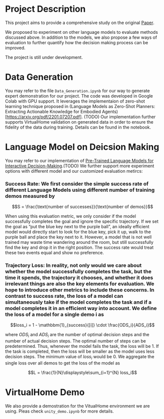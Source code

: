 # Project Description

This project aims to provide a comprehensive study on the original [Paper](https://arxiv.org/abs/2202.01771). 

We proposed to experiment on other language models to evaluate methods discussed above. In addition to the models, we also propose a few ways of evaluation to further quantify how the decision making process can be improved. 

The project is still under development. 

# Data Generation

You may refer to the file ```Data_Generation.ipynb``` for our way to generate expert demonstration for our project. The code was developed in Google Colab with GPU support. It leverages the implementaion of zero-shot learning technique proposed in (Language Models as Zero-Shot Planners:
Extracting Actionable Knowledge for Embodied Agents)[https://arxiv.org/pdf/2201.07207.pdf]. (TODO) Our implementation further supports VirtualHome validation on generated data in order to ensure the fidelity of the data during training. Details can be found in the notebook.

# Language Model on Deicsion Making

You may refer to our implementation of [Pre-Trained Language Models for Interactive Decision-Making](https://arxiv.org/abs/2202.01771).(TODO) We further support more experiment options with different model and our customized evaluation metircs:

### Success Rate: We first consider the simple success rate of different Language Models using different number of training demos measured by

$$S = \frac{\text{number of successes}}{\text{number of demos}}$$

When using this evaluation metric, we only consider if the model successfully completes the goal and ignore the specific trajectory. If we set the goal as “put the blue key next to the purple ball”, an ideally efficient model would directly start to look for the blue key,  pick it up, walk to the purple ball and place the key next to it. However, a model that is not well trained may waste time wandering around the room, but still successfully find the key and drop it in the right position. The success rate would treat these two events equal and show no preference.

### Trajectory Loss: In reality, not only would we care about whether the model successfully completes the task, but the time it spends, the trajectory it chooses, and whether it does irrelevant things are also the key elements for evaluation. We hope to introduce other metrics to include these concerns. In contrast to success rate, the loss of a model can simultaneously take if the model completes the task and if a model completes it in an efficient way into account. We define the loss of a model for a single demo i as

$$loss_i = 1 - \mathbbm{1}_{success}{[i]} \cdot \frac{ODS_i}{ADS_i}$$

where $ODS_i$ and $ADS_i$ are the number of optimal decision steps and the number of actual decision steps. The optimal number of steps can be predetermined. Thus, whenever the model fails the task, the loss will be 1. If the task is completed, then the loss will be smaller as the model uses less decision steps. The minimum value of $loss_i$ would be 0. We aggregate the single loss over all demos to get the loss of the model as

$$L = \frac{1}{N}\displaystyle\sum_{i=1}^{N} loss_i$$


# VirtualHome Demo

We also provide a demostration for the VitualHome environment we are using. Pleas check ```unity_demo.ipynb``` for more details. 
